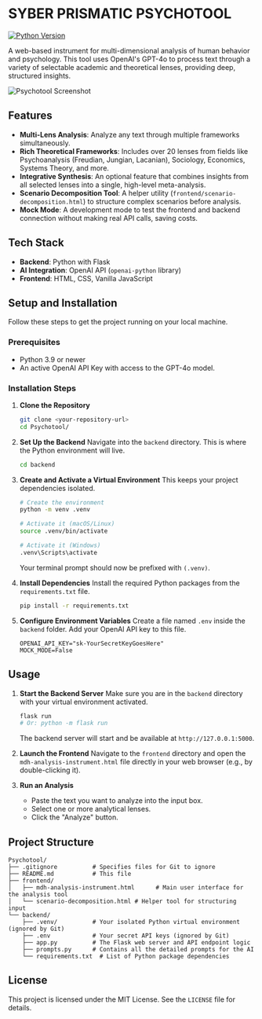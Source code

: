 
# SYBER PRISMATIC PSYCHOTOOL

[![Python Version](https://img.shields.io/badge/python-3.9%2B-blue.svg)](https://www.python.org/downloads/)

A web-based instrument for multi-dimensional analysis of human behavior and psychology. This tool uses OpenAI's GPT-4o to process text through a variety of selectable academic and theoretical lenses, providing deep, structured insights.

![Psychotool Screenshot](https://imgur.com/a/eCFDFDH.png)

## Features

- **Multi-Lens Analysis**: Analyze any text through multiple frameworks simultaneously.
- **Rich Theoretical Frameworks**: Includes over 20 lenses from fields like Psychoanalysis (Freudian, Jungian, Lacanian), Sociology, Economics, Systems Theory, and more.
- **Integrative Synthesis**: An optional feature that combines insights from all selected lenses into a single, high-level meta-analysis.
- **Scenario Decomposition Tool**: A helper utility (`frontend/scenario-decomposition.html`) to structure complex scenarios before analysis.
- **Mock Mode**: A development mode to test the frontend and backend connection without making real API calls, saving costs.

## Tech Stack

- **Backend**: Python with Flask
- **AI Integration**: OpenAI API (`openai-python` library)
- **Frontend**: HTML, CSS, Vanilla JavaScript

## Setup and Installation

Follow these steps to get the project running on your local machine.

### Prerequisites

- Python 3.9 or newer
- An active OpenAI API Key with access to the GPT-4o model.

### Installation Steps

1.  **Clone the Repository**
    ```bash
    git clone <your-repository-url>
    cd Psychotool/
    ```

2.  **Set Up the Backend**
    Navigate into the `backend` directory. This is where the Python environment will live.
    ```bash
    cd backend
    ```

3.  **Create and Activate a Virtual Environment**
    This keeps your project dependencies isolated.
    ```bash
    # Create the environment
    python -m venv .venv

    # Activate it (macOS/Linux)
    source .venv/bin/activate

    # Activate it (Windows)
    .venv\Scripts\activate
    ```
    Your terminal prompt should now be prefixed with `(.venv)`.

4.  **Install Dependencies**
    Install the required Python packages from the `requirements.txt` file.
    ```bash
    pip install -r requirements.txt
    ```

5.  **Configure Environment Variables**
    Create a file named `.env` inside the `backend` folder. Add your OpenAI API key to this file.
    ```
    OPENAI_API_KEY="sk-YourSecretKeyGoesHere"
    MOCK_MODE=False
    ```

## Usage

1.  **Start the Backend Server**
    Make sure you are in the `backend` directory with your virtual environment activated.
    ```bash
    flask run
    # Or: python -m flask run
    ```
    The backend server will start and be available at `http://127.0.0.1:5000`.

2.  **Launch the Frontend**
    Navigate to the `frontend` directory and open the `mdh-analysis-instrument.html` file directly in your web browser (e.g., by double-clicking it).

3.  **Run an Analysis**
    - Paste the text you want to analyze into the input box.
    - Select one or more analytical lenses.
    - Click the "Analyze" button.

## Project Structure

```
Psychotool/
├── .gitignore          # Specifies files for Git to ignore
├── README.md           # This file
├── frontend/
│   ├── mdh-analysis-instrument.html      # Main user interface for the analysis tool
│   └── scenario-decomposition.html # Helper tool for structuring input
└── backend/
    ├── .venv/          # Your isolated Python virtual environment (ignored by Git)
    ├── .env            # Your secret API keys (ignored by Git)
    ├── app.py          # The Flask web server and API endpoint logic
    ├── prompts.py      # Contains all the detailed prompts for the AI
    └── requirements.txt  # List of Python package dependencies
```

## License

This project is licensed under the MIT License. See the `LICENSE` file for details.

````